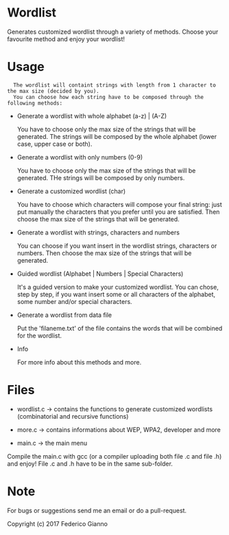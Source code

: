 # Wordlist

Generates customized wordlist through a variety of methods. Choose your favourite method and enjoy your wordlist!

# Usage

      The wordlist will containt strings with length from 1 character to the max size (decided by you).
      You can choose how each string have to be composed through the following methods:
   
   - Generate a wordlist with whole alphabet (a-z) | (A-Z)
   
        You have to choose only the max size of the strings that will be generated. The strings will be composed by the whole alphabet (lower case, upper case or both).
        
   - Generate a wordlist with only numbers (0-9)
   
        You have to choose only the max size of the strings that will be generated. THe strings will be composed by only numbers.
         
   - Generate a customized wordlist (char)
   
        You have to choose which characters will compose your final string: just put manually the characters that you prefer until you are satisfied. Then choose the max size of the strings that will be generated.
         
   - Generate a wordlist with strings, characters and numbers
   
        You can choose if you want insert in the wordlist strings, characters or numbers. Then choose the max size of the strings that will be generated.
         
   - Guided wordlist (Alphabet | Numbers | Special Characters)
   
        It's a guided version to make your customized wordlist. You can chose, step by step, if you want insert some or all characters of the alphabet, some number and/or special characters.
         
   - Generate a wordlist from data file
   
        Put the 'filaneme.txt' of the file contains the words that will be combined for the wordlist.
         
   - Info
   
        For more info about this methods and more.
      
# Files

   - wordlist.c -> contains the functions to generate customized wordlists (combinatorial and recursive functions)
   
   - more.c -> contains informations about WEP, WPA2, developer and more
   
   - main.c -> the main menu
   
   Compile the main.c with gcc (or a compiler uploading both file .c and file .h) and enjoy!
   File .c and .h have to be in the same sub-folder.

# Note
   
   For bugs or suggestions send me an email or do a pull-request.
   
   Copyright (c) 2017 Federico Gianno
